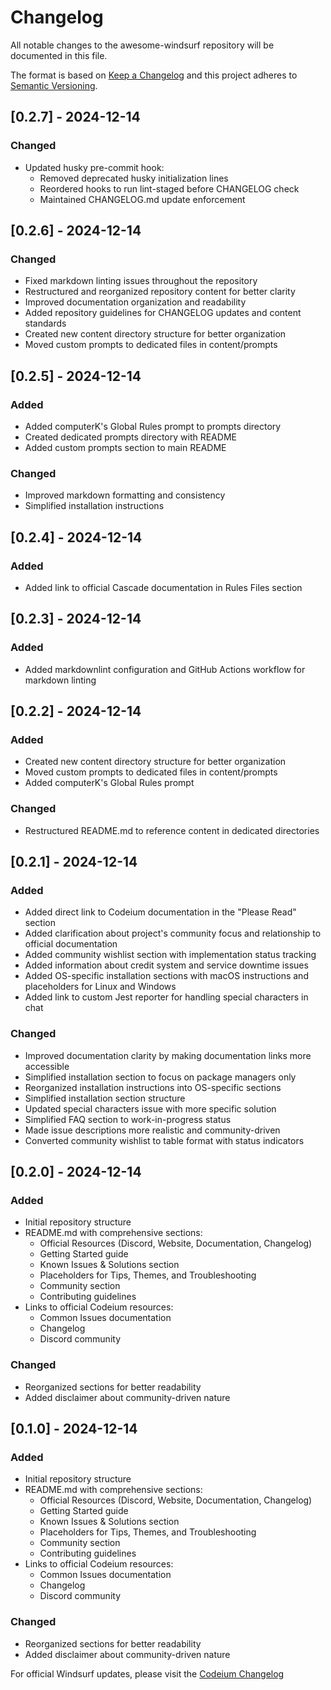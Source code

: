 # Changelog

All notable changes to the awesome-windsurf repository will be documented in this file.

The format is based on [Keep a Changelog](https://keepachangelog.com/en/1.0.0/) and this project adheres to [Semantic Versioning](https://semver.org/spec/v2.0.0.html).

## [0.2.7] - 2024-12-14

### Changed

- Updated husky pre-commit hook:
  - Removed deprecated husky initialization lines
  - Reordered hooks to run lint-staged before CHANGELOG check
  - Maintained CHANGELOG.md update enforcement

## [0.2.6] - 2024-12-14

### Changed

- Fixed markdown linting issues throughout the repository
- Restructured and reorganized repository content for better clarity
- Improved documentation organization and readability
- Added repository guidelines for CHANGELOG updates and content standards
- Created new content directory structure for better organization
- Moved custom prompts to dedicated files in content/prompts

## [0.2.5] - 2024-12-14

### Added

- Added computerK's Global Rules prompt to prompts directory
- Created dedicated prompts directory with README
- Added custom prompts section to main README

### Changed

- Improved markdown formatting and consistency
- Simplified installation instructions

## [0.2.4] - 2024-12-14

### Added

- Added link to official Cascade documentation in Rules Files section

## [0.2.3] - 2024-12-14

### Added

- Added markdownlint configuration and GitHub Actions workflow for markdown linting

## [0.2.2] - 2024-12-14

### Added

- Created new content directory structure for better organization
- Moved custom prompts to dedicated files in content/prompts
- Added computerK's Global Rules prompt

### Changed

- Restructured README.md to reference content in dedicated directories

## [0.2.1] - 2024-12-14

### Added

- Added direct link to Codeium documentation in the "Please Read" section
- Added clarification about project's community focus and relationship to official documentation
- Added community wishlist section with implementation status tracking
- Added information about credit system and service downtime issues
- Added OS-specific installation sections with macOS instructions and placeholders for Linux and Windows
- Added link to custom Jest reporter for handling special characters in chat

### Changed

- Improved documentation clarity by making documentation links more accessible
- Simplified installation section to focus on package managers only
- Reorganized installation instructions into OS-specific sections
- Simplified installation section structure
- Updated special characters issue with more specific solution
- Simplified FAQ section to work-in-progress status
- Made issue descriptions more realistic and community-driven
- Converted community wishlist to table format with status indicators

## [0.2.0] - 2024-12-14

### Added

- Initial repository structure
- README.md with comprehensive sections:
  - Official Resources (Discord, Website, Documentation, Changelog)
  - Getting Started guide
  - Known Issues & Solutions section
  - Placeholders for Tips, Themes, and Troubleshooting
  - Community section
  - Contributing guidelines
- Links to official Codeium resources:
  - Common Issues documentation
  - Changelog
  - Discord community

### Changed

- Reorganized sections for better readability
- Added disclaimer about community-driven nature

## [0.1.0] - 2024-12-14

### Added

- Initial repository structure
- README.md with comprehensive sections:
  - Official Resources (Discord, Website, Documentation, Changelog)
  - Getting Started guide
  - Known Issues & Solutions section
  - Placeholders for Tips, Themes, and Troubleshooting
  - Community section
  - Contributing guidelines
- Links to official Codeium resources:
  - Common Issues documentation
  - Changelog
  - Discord community

### Changed

- Reorganized sections for better readability
- Added disclaimer about community-driven nature

For official Windsurf updates, please visit the [Codeium Changelog](https://codeium.com/changelog)
